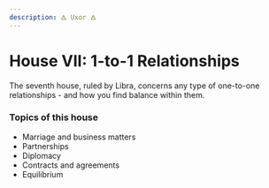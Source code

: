 ```yaml
---
description: 🜁 Uxor 🜁
---
```


# House VII: 1-to-1 Relationships

The seventh house, ruled by Libra, concerns any type of one-to-one relationships - and how you find balance within them.



### Topics of this house

* Marriage and business matters
* Partnerships
* Diplomacy
* Contracts and agreements
* Equilibrium&#x20;



